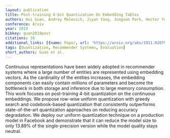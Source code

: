 ```yaml
---
layout: publication
title: Post-training 4-bit Quantization On Embedding Tables
authors: Hui Guan, Andrey Malevich, Jiyan Yang, Jongsoo Park, Hector Yuen
conference: Arxiv
year: 2019
bibkey: guan2019post
citations: 16
additional_links: [{name: Paper, url: 'https://arxiv.org/abs/1911.02079'}]
tags: [Quantization, Recommender Systems, Evaluation]
short_authors: Guan et al.
---
```

Continuous representations have been widely adopted in recommender systems
where a large number of entities are represented using embedding vectors. As
the cardinality of the entities increases, the embedding components can easily
contain millions of parameters and become the bottleneck in both storage and
inference due to large memory consumption. This work focuses on post-training
4-bit quantization on the continuous embeddings. We propose row-wise uniform
quantization with greedy search and codebook-based quantization that
consistently outperforms state-of-the-art quantization approaches on reducing
accuracy degradation. We deploy our uniform quantization technique on a
production model in Facebook and demonstrate that it can reduce the model size
to only 13.89% of the single-precision version while the model quality stays
neutral.